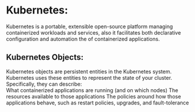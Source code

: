 # Kubernetes:
Kubernetes is a portable, extensible open-source platform managing containerized workloads and services, also it facilitates both declarative configuration and automation the of containerized applications.

## Kubernetes Objects:
Kubernetes objects are persistent entities in the Kubernetes system. Kubernetes uses these entities to represent the state of your cluster. Specifically, they can describe:  
What containerized applications are running (and on which nodes)
The resources available to those applications
The policies around how those applications behave, such as restart policies, upgrades, and fault-tolerance  
###
###
###
